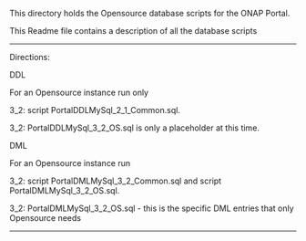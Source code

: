 This directory holds the Opensource database scripts for the ONAP Portal.

This Readme file contains a description of all the database scripts
  
***************************************************************************************************************************************

Directions: 

DDL

For an Opensource instance run only 

3_2: script PortalDDLMySql_2_1_Common.sql.

3_2: PortalDDLMySql_3_2_OS.sql is only a placeholder at this time.

DML

For an Opensource instance run  

3_2: script PortalDMLMySql_3_2_Common.sql and script PortalDMLMySql_3_2_OS.sql.

3_2: PortalDMLMySql_3_2_OS.sql - this is the specific DML entries that only Opensource needs
***************************************************************************************************************************************

